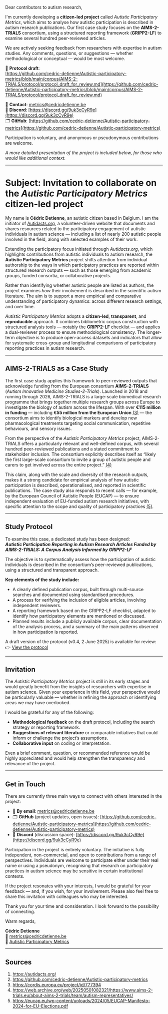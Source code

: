 Dear contributors to autism research,

I'm currently developing a **citizen-led project** called *Autistic Participatory Metrics*, which aims to analyse how autistic participation is described in autism research publications. Our first case study focuses on the **AIMS-2-TRIALS** consortium, using a structured reporting framework (**GRIPP2-LF**) to examine several hundred peer-reviewed articles.

We are actively seeking feedback from researchers with expertise in autism studies. Any comments, questions, or suggestions — whether methodological or conceptual — would be most welcome.

🔗 **Protocol draft**:  
[https://github.com/cedric-detienne/Autistic-participatory-metrics/blob/main/corpus/AIMS-2-TRIALS/protocol/protocol_draft_for_review.md](https://github.com/cedric-detienne/Autistic-participatory-metrics/blob/main/corpus/AIMS-2-TRIALS/protocol/protocol_draft_for_review.md)

📧 **Contact**: [metrics@cedricdetienne.be](mailto:metrics@cedricdetienne.be)  
💬 **Discord**: [https://discord.gg/9uk3cCyR9e](https://discord.gg/9uk3cCyR9e)  
🗂 **GitHub**: [https://github.com/cedric-detienne/Autistic-participatory-metrics](https://github.com/cedric-detienne/Autistic-participatory-metrics)

Participation is voluntary, and anonymous or pseudonymous contributions are welcome.

*A more detailed presentation of the project is included below, for those who would like additional context.*

---

# Subject: Invitation to collaborate on the *Autistic Participatory Metrics* citizen-led project

My name is **Cédric Detienne**, an autistic citizen based in Belgium. I am the initiator of [Autidacts.org](https://autidacts.org/), a volunteer-driven website that documents and shares resources related to the participatory engagement of autistic individuals in autism science — including a list of nearly 200 autistic people involved in the field, along with selected examples of their work.

Extending the participatory focus initiated through *Autidacts.org*, which highlights contributions from autistic individuals to autism research, the **Autistic Participatory Metrics** project shifts attention from individual authorship to the ways in which participatory practices are reported within structured research outputs — such as those emerging from academic groups, funded consortia, or collaborative projects.

Rather than identifying whether autistic people are listed as authors, the project examines *how* their involvement is described in the scientific autism literature. The aim is to support a more empirical and comparative understanding of participatory dynamics: across different research settings, and over time.

*Autistic Participatory Metrics* adopts a **citizen-led**, **transparent**, and **reproducible** approach. It combines bibliometric corpus construction with structured analysis tools — notably the **GRIPP2-LF** checklist — and applies a dual-reviewer process to ensure methodological consistency. The longer-term objective is to produce open-access datasets and indicators that allow for systematic cross-group and longitudinal comparisons of participatory reporting practices in autism research.

---

## AIMS-2-TRIALS as a Case Study

The first case study applies this framework to peer-reviewed outputs that acknowledge funding from the European consortium **AIMS-2-TRIALS** (*Autism Innovative Medicine Studies-2-Trials*). Launched in 2018 and running through 2026, AIMS-2-TRIALS is a large-scale biomedical research programme that brings together multiple research groups across Europe to investigate the biology of autism across the lifespan. With over **€115 million in funding** — including **€55 million from the European Union** [(3)](https://cordis.europa.eu/project/id/777394) — the consortium aims to identify biological markers and develop new pharmacological treatments targeting social communication, repetitive behaviours, and sensory issues.

From the perspective of the *Autistic Participatory Metrics* project, AIMS-2-TRIALS offers a particularly relevant and well-defined corpus, with several hundred peer-reviewed publications and a stated commitment to stakeholder inclusion. The consortium explicitly describes itself as “likely the first large-scale consortium to invite a group of autistic people and carers to get involved across the entire project.” [(4)](https://web.archive.org/web/20250501082321/https://www.aims-2-trials.eu/about-aims-2-trials/team/autism-representatives/)

This claim, along with the scale and diversity of the research outputs, makes it a strong candidate for empirical analysis of how autistic participation is described, operationalised, and reported in scientific publications. The case study also responds to recent calls — for example, by the European Council of Autistic People (EUCAP) — to ensure independent evaluation of EU-funded autism research initiatives, with specific attention to the scope and quality of participatory practices [(5)](https://eucap.eu/wp-content/uploads/2024/05/EUCAP-Manifesto-2024-for-EU-Elections.pdf).

---

## Study Protocol

To examine this case, a dedicated study has been designed:  
**_Autistic Participation Reporting in Autism Research Articles Funded by AIMS-2-TRIALS: A Corpus Analysis Informed by GRIPP2-LF_**

The objective is to systematically assess how the participation of autistic individuals is described in the consortium’s peer-reviewed publications, using a structured and transparent approach.

**Key elements of the study include:**

- A clearly defined publication corpus, built through multi-source searches and documented using standardised procedures.
- A process for verifying the inclusion of eligible articles, involving independent reviewers.
- A reporting framework based on the GRIPP2-LF checklist, adapted to identify how participatory elements are mentioned or discussed.
- Planned results include a publicly available corpus, clear documentation of the analysis process, and a summary of the main patterns observed in how participation is reported.

A draft version of the protocol (v0.4, 2 June 2025) is available for review:  
👉 [View the protocol](https://github.com/cedric-detienne/Autistic-participatory-metrics/blob/main/corpus/AIMS-2-TRIALS/protocol/protocol_draft_for_review.md)

---

## Invitation

The *Autistic Participatory Metrics* project is still in its early stages and would greatly benefit from the insights of researchers with expertise in autism science. Given your experience in this field, your perspective would be particularly valuable — whether in refining the approach or identifying areas we may have overlooked.

I would be grateful for any of the following:

- **Methodological feedback** on the draft protocol, including the search strategy or reporting framework.  
- **Suggestions of relevant literature** or comparable initiatives that could inform or challenge the project’s assumptions.  
- **Collaborative input** on coding or interpretation.  

Even a brief comment, question, or recommended reference would be highly appreciated and would help strengthen the transparency and relevance of the project.

---

## Get in Touch

There are currently three main ways to connect with others interested in the project:

- 📧 **By email**: [metrics@cedricdetienne.be](mailto:metrics@cedricdetienne.be)  
- 🗂 **GitHub** (project updates, open issues): [https://github.com/cedric-detienne/Autistic-participatory-metrics](https://github.com/cedric-detienne/Autistic-participatory-metrics)  
- 💬 **Discord** (discussion space): [https://discord.gg/9uk3cCyR9e](https://discord.gg/9uk3cCyR9e)  

Participation in the project is entirely voluntary. The initiative is fully independent, non-commercial, and open to contributions from a range of perspectives. Individuals are welcome to participate either under their real name or using a pseudonym, recognising that research on participatory practices in autism science may be sensitive in certain institutional contexts.

If the project resonates with your interests, I would be grateful for your feedback — and, if you wish, for your involvement. Please also feel free to share this invitation with colleagues who may be interested.

Thank you for your time and consideration. I look forward to the possibility of connecting.

Warm regards,  

**Cédric Detienne**  
📧 [metrics@cedricdetienne.be](mailto:metrics@cedricdetienne.be)  
🔗 [Autistic Participatory Metrics](https://github.com/cedric-detienne/Autistic-participatory-metrics)

---

## Sources

1. https://autidacts.org/  
2. https://github.com/cedric-detienne/Autistic-participatory-metrics
3. https://cordis.europa.eu/project/id/777394  
4. https://web.archive.org/web/20250501082321/https://www.aims-2-trials.eu/about-aims-2-trials/team/autism-representatives/  
5. https://eucap.eu/wp-content/uploads/2024/05/EUCAP-Manifesto-2024-for-EU-Elections.pdf  
